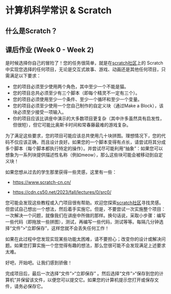 # 计算机科学常识 & Scratch

## 什么是Scratch？

## 课后作业 (Week 0 - Week 2)

是时候选择你自己的冒险了！您的任务很简单，就是在[scratch社区](https://www.scratch-cn.cn/)上的 Scratch 中实现您选择的任何项目，无论是交互式故事、游戏、动画还是其他任何项目，只需满足以下要求：

- 您的项目必须至少使用两个角色，其中至少一个不能是猫。
- 您的项目总共必须至少有三个脚本（即每个精灵不一定有三个）。
- 您的项目必须使用至少一个条件、至少一个循环和至少一个变量。
- 您的项目必须至少使用一个您自己制作的自定义块（通过Make a Block），该块必须至少接受一项输入。
- 你的项目应该比讲座中演示的大多数项目更复杂（其中许多虽然具有启发性，但很短），但它可能比奥斯卡时间和常春藤最难的游戏复杂。

为了满足这些要求，您的项目可能应该总共使用几十块拼图。理想情况下，您的代码不仅应该正确，而且设计良好。如果您的一个脚本变得有点长，请尝试将其分成多个脚本（每个脚本都执行特定的操作）。并尝试尽可能利用“抽象”：如果您可以想象为一系列块提供描述性名称（例如meow），那么这些块可能会被移动到自定义块！

如果您想从过去的学生那里获得一些灵感，这里有一些：

- https://www.scratch-cn.cn/

- https://cdn.cs50.net/2023/fall/lectures/0/src0/


您可能会发现这些教程或入门项目很有帮助。欢迎您探索[scratch社区](https://www.scratch-cn.cn/)寻找灵感。但尝试自己想出一个想法，然后着手实施它。但是，不要尝试一次实施整个项目：一次解决一个问题，就像我们在讲座中所做的那样。换句话说，采取小步骤：编写一些代码（即拖放一些拼图），测试，再编写一些代码，测试等等。每隔几分钟选择“文件”>“立即保存”，这样您就不会丢失任何工作！

如果在此过程中您发现实现某些功能太困难，请不要担心；改变你的设计或解决问题。如果您打算实施一个您觉得有趣的想法，那么您很可能不会发现满足上述要求太难。

好吧，开始吧。让我们感到骄傲！

完成项目后，最后一次选择“文件”>“立即保存” 。然后选择“文件”>“保存到您的计算机”并保留该文件，以便您可以提交它。如果您的计算机提示您打开或保存文件，请务必保存它。
